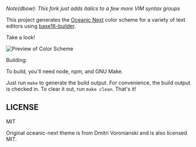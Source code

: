 *Note(dbow): This fork just adds italics to a few more VIM syntax groups*

This project generates the [Oceanic Next](https://github.com/voronianski/oceanic-next-color-scheme) color scheme
for a variety of text editors using [base16-builder](https://github.com/chriskempson/base16-builder).

Take a look!

![Preview of Color Scheme](./preview.png)

Building:

To build, you'll need node, npm, and GNU Make.

Just run `make` to generate the build output. For convenience, the build output is checked in. To clear
it out, run `make clean`. That's it!

## LICENSE
MIT

Original oceanic-next theme is from Dmitri Voronianski and is also licensed MIT.
